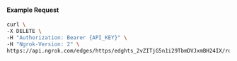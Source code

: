 <!-- Code generated for API Clients. DO NOT EDIT. -->
#### Example Request
```bash
curl \
-X DELETE \
-H "Authorization: Bearer {API_KEY}" \
-H "Ngrok-Version: 2" \
https://api.ngrok.com/edges/https/edghts_2vZITjG5n1i29TbmDVJxmBH24IX/routes/edghtsrt_2vZITifPZWm6eaCUgPGD7JbDqis/traffic_policy

